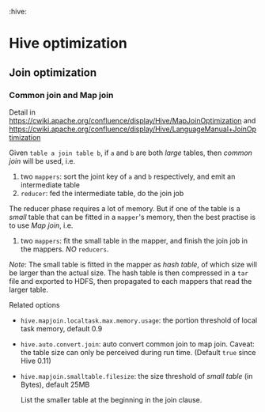 :hive:

# Hive optimization

## Join optimization

### Common join and Map join 

Detail in https://cwiki.apache.org/confluence/display/Hive/MapJoinOptimization and https://cwiki.apache.org/confluence/display/Hive/LanguageManual+JoinOptimization

Given `table a join table b`, if `a` and `b` are both *large* tables, then _common join_ will be used, i.e. 

1. two `mappers`: sort the joint key of `a` and `b` respectively, and emit an intermediate table 
2. `reducer`: fed the intermediate table, do the join job 

The reducer phase requires a lot of memory. But if one of the table is a _small_ table that can be fitted in a `mapper`'s memory, then the best practise is to use *Map join*, i.e.

1. two `mappers`: fit the small table in the mapper, and finish the join job in the mappers. *NO* `reducers`. 

*Note*: 
The small table is fitted in the mapper as *hash table*, of which size will be larger than the actual size. The hash table is then compressed in a `tar` file and exported to HDFS, then propagated to each mappers that read the larger table.


Related options

- `hive.mapjoin.localtask.max.memory.usage`: the portion threshold of local task memory, default 0.9 
- `hive.auto.convert.join`: auto convert common join to map join. Caveat: the table size can only be perceived during run time. (Default `true` since Hive 0.11) 
- `hive.mapjoin.smalltable.filesize`: the size threshold of _small table_ (in Bytes), default 25MB 

    List the smaller table at the beginning in the join clause.
    

